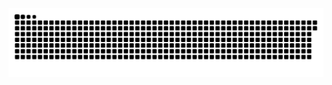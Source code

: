 <picture>
  <source media="(prefers-color-scheme: dark)" srcset="https://raw.githubusercontent.com/MarineHakobyan/MarineHakobyan/f200c8e9b1a3f371488084d2953c059a10afa49b/github-contribution-grid-snake-dark.svg" />
  <source media="(prefers-color-scheme: light)" srcset="https://raw.githubusercontent.com/MarineHakobyan/MarineHakobyan/f200c8e9b1a3f371488084d2953c059a10afa49b/github-contribution-grid-snake.svg" />
  <img alt="github-snake" src="https://raw.githubusercontent.com/MarineHakobyan/MarineHakobyan/f200c8e9b1a3f371488084d2953c059a10afa49b/github-contribution-grid-snake-dark.svg" />
</picture>
